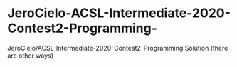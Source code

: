 # JeroCielo-ACSL-Intermediate-2020-Contest2-Programming-
JeroCielo/ACSL-Intermediate-2020-Contest2-Programming Solution (there are other ways)
